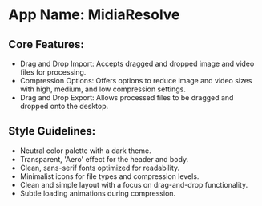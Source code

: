 # **App Name**: MidiaResolve

## Core Features:

- Drag and Drop Import: Accepts dragged and dropped image and video files for processing.
- Compression Options: Offers options to reduce image and video sizes with high, medium, and low compression settings.
- Drag and Drop Export: Allows processed files to be dragged and dropped onto the desktop.

## Style Guidelines:

- Neutral color palette with a dark theme.
- Transparent, 'Aero' effect for the header and body.
- Clean, sans-serif fonts optimized for readability.
- Minimalist icons for file types and compression levels.
- Clean and simple layout with a focus on drag-and-drop functionality.
- Subtle loading animations during compression.